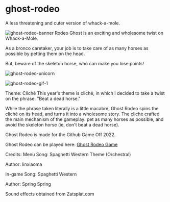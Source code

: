 # ghost-rodeo
A less threatening and cuter version of whack-a-mole.

![ghost-rodeo-banner](https://user-images.githubusercontent.com/50996003/204595759-35e5419d-978e-4723-96aa-425570109da4.png)
Rodeo Ghost is an exciting and wholesome twist on Whack-a-Mole.

As a bronco caretaker, your job is to take care of as many horses as possible by petting them on the head. 

But, beware of the skeleton horse, who can make you lose points!

![ghost-rodeo-unicorn](https://user-images.githubusercontent.com/50996003/204595719-3fcde65e-994b-4d58-8b7b-bca6e2f8579d.gif)

![ghost-rodeo-gif-1](https://user-images.githubusercontent.com/50996003/204595799-645afdf2-308e-4a9c-a8b1-34952896f599.gif)


Theme: Cliché
This year's theme is cliché, in which I decided to take a twist on the phrase: "Beat a dead horse." 

While the phrase taken literally is a little macabre, Ghost Rodeo spins the cliché on its head, and turns it into a wholesome story. The cliche crafted the main mechanism of the gameplay: pet as many horses as possible, and avoid the skeleton horse (ie, don't beat a dead horse).



Ghost Rodeo is made for the Github Game Off 2022.

Ghost Rodeo can be played here: [Ghost Rodeo Game](https://rigormortistortoise.itch.io/ghost-rodeo)

Credits:
Menu Song: Spaghetti Western Theme (Orchestral)

Author: linxiaoma



In-game Song: Spaghetti Western

Author: Spring Spring



Sound effects obtained from Zatsplat.com

